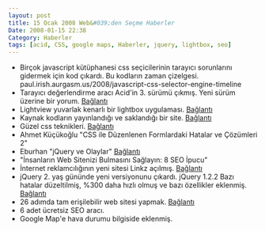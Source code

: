 ```yaml
---
layout: post
title: 15 Ocak 2008 Web&#039;den Seçme Haberler
Date: 2008-01-15 22:38
Category: Haberler
tags: [acid, CSS, google maps, Haberler, jquery, lightbox, seo]
---
```


-   Birçok javascript kütüphanesi css seçicilerinin tarayıcı sorunlarını
    gidermek için kod çıkardı. Bu kodların zaman çizelgesi. paul.irish.aurgasm.us/2008/javascript-css-selector-engine-timeline
-   Tarayıcı değerlendirme aracı Acid'in 3. sürümü çıkmış. Yeni sürüm
    üzerine bir yorum. [Bağlantı][1]
-   Lightview yuvarlak kenarlı bir lightbox uygulaması. [Bağlantı][2]
-   Kaynak kodların yayınlandığı ve saklandığı bir site. [Bağlantı][3]
-   Güzel css teknikleri. [Bağlantı][4]
-   Ahmet Küçükoğlu "CSS ile Düzenlenen Formlardaki Hatalar ve Çözümleri
    2" 
-   Eburhan "jQuery ve Olaylar" [Bağlantı][6]
-   "İnsanların Web Sitenizi Bulmasını Sağlayın: 8 SEO İpucu"
-   İnternet reklamcılığının yeni sitesi Linkz açılmış. [Bağlantı][8]
-   jQuery 2. yaş gününde yeni versiyonunu çıkardı. jQuery 1.2.2 Bazı
    hatalar düzeltilmiş, %300 daha hızlı olmuş ve bazı özellikler
    eklenmiş. [Bağlantı][9]
-   26 adımda tam erişilebilir web sitesi yapmak. [Bağlantı][10]
-   6 adet ücretsiz SEO aracı.
-   Google Map'e hava durumu bilgiside eklenmiş. 


  [1]: http://ejohn.org/blog/acid3-tackles-ecmascript/ "Acid 3"
  [2]: http://www.nickstakenburg.com/projects/lightview/
    "yuvarlak kenarlı lightbox"
  [3]: http://snipplr.com/ "kaynak kodlar"
  [4]: http://mondaybynoon.com/2008/01/14/improving-your-process-css-techniques-part-2/
    "css teknikleri"
  [6]: http://www.eburhan.com/jquery-ve-olaylar/ "olaylar"
  [8]: http://www.linkz.net/ "Linkz"
  [9]: http://docs.jquery.com/Release:jQuery_1.2.2 "jQuery 1.2.2"
  [10]: http://www.webmasterworld.com/accessibility_usability/3548855.htm
    "26 adım"